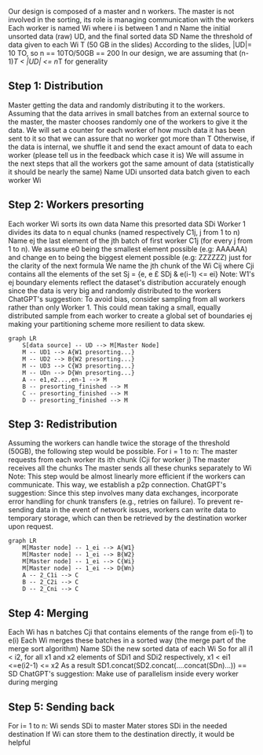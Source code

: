 Our design is composed of a master and n workers.
The master is not involved in the sorting, its role is managing communication with the workers
Each worker is named Wi where i is between 1 and n
Name the initial unsorted data (raw) UD, and the final sorted data SD
Name the threshold of data given to each Wi T (50 GB in the slides)
According to the slides, |UD|= 10 TO, so n == 10TO/50GB == 200
In our design, we are assuming that (n-1)*T < |UD| <= n*T for generality

## Step 1: Distribution
Master getting the data and randomly distributing it to the workers.
Assuming that the data arrives in small batches from an external source to the master, the master chooses randomly one of the workers to give it the data.
We will set a counter for each worker of how much data it has been sent to it so that we can assure that no worker got more than T
Otherwise, if the data is internal, we shuffle it and send the exact amount of data to each worker (please tell us in the feedback which case it is)
We will assume in the next steps that all the workers got the same amount of data (statistically it should be nearly the same)
Name UDi unsorted data batch given to each worker Wi


## Step 2: Workers presorting
Each worker Wi sorts its own data
Name this presorted data SDi
Worker 1 divides its data to n equal chunks (named respectively C1j, j from 1 to n)
Name ej the last element of the jth batch of first worker C1j (for every j from 1 to n).
We assume e0 being the smallest element possible (e.g: AAAAAA) and change en to being the biggest element possible (e.g: ZZZZZZ) just for the clarity of the next formula
We name the jth chunk of the Wi Cij where Cji contains all the elements of the set Sj = {e, e £ SDj & e(i-1) <= ei}
Note: W1's ej boundary elements reflect the dataset's distribution accurately enough since the data is very big and randomly distributed to the workers
ChatGPT's suggestion: To avoid bias, consider sampling from all workers rather than only Worker 1. This could mean taking a small, equally distributed sample from each worker to create a global set of boundaries ej making your partitioning scheme more resilient to data skew.

```mermaid
graph LR
    S[data source] -- UD --> M[Master Node]
    M -- UD1 --> A{W1 presorting...}
    M -- UD2 --> B{W2 presorting...}
    M -- UD3 --> C{W3 presorting...}
    M -- UDn --> D{Wn presorting...}
    A -- e1,e2...,en-1 --> M
    B -- presorting_finished --> M
    C -- presorting_finished --> M
    D -- presorting_finished --> M
```


## Step 3: Redistribution
Assuming the workers can handle twice the storage of the threshold (50GB), the following step would be possible.
For i = 1 to n:
    The master requests from each worker its ith chunk (Cji for worker j)
    The master receives all the chunks
    The master sends all these chunks separately to Wi
    Note: This step would be almost linearly more efficient if the workers can communicate. This way, we establish a p2p connection.
ChatGPT's suggestion: Since this step involves many data exchanges, incorporate error handling for chunk transfers (e.g., retries on failure). To prevent re-sending data in the event of network issues, workers can write data to temporary storage, which can then be retrieved by the destination worker upon request.

```mermaid
graph LR
    M[Master node] -- 1_ei --> A{W1}
    M[Master node] -- 1_ei --> B{W2}
    M[Master node] -- 1_ei --> C{Wi}
    M[Master node] -- 1_ei --> D{Wn}
    A -- 2_C1i --> C
    B -- 2_C2i --> C
    D -- 2_Cni --> C
```

## Step 4: Merging
Each Wi has n batches Cji that contains elements of the range from e(i-1) to e(i)
Each Wi merges these batches in a sorted way (the merge part of the merge sort algorithm)
Name SDi the new sorted data of each Wi
So for all i1 < i2, for all x1 and x2 elements of SDi1 and SDi2 respectively, x1 < ei1 <=e(i2-1) <= x2
As a result SD1.concat(SD2.concat(....concat(SDn)...)) == SD
ChatGPT's suggestion: Make use of parallelism inside every worker during merging

## Step 5: Sending back
For i= 1 to n:
    Wi sends SDi to master
    Mater stores SDi in the needed destination
    If Wi can store them to the destination directly, it would be helpful
